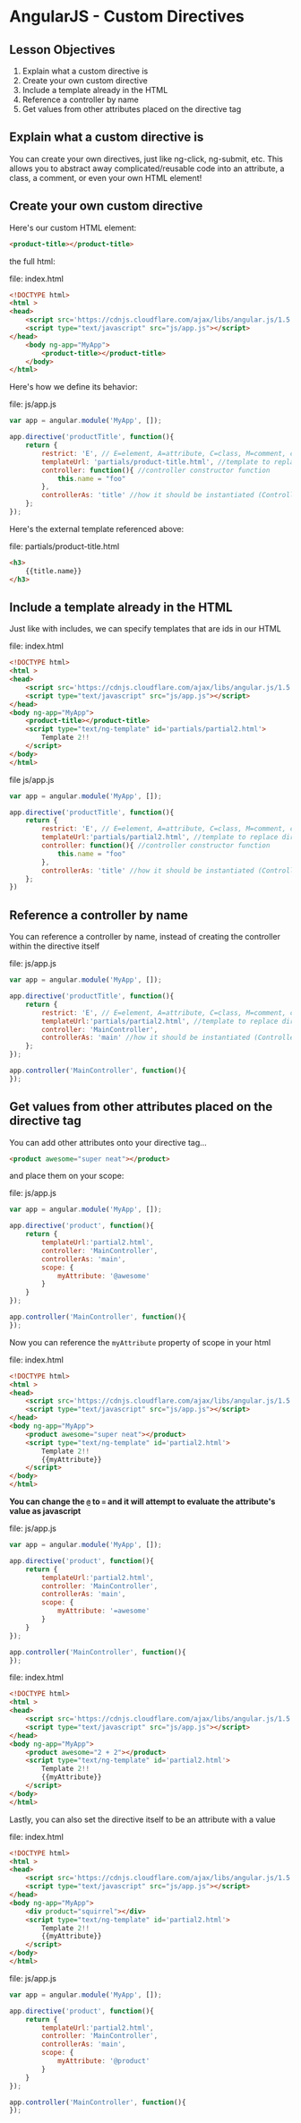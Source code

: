 # AngularJS - Custom Directives

## Lesson Objectives

1. Explain what a custom directive is
1. Create your own custom directive
1. Include a template already in the HTML
1. Reference a controller by name
1. Get values from other attributes placed on the directive tag

## Explain what a custom directive is

You can create your own directives, just like ng-click, ng-submit, etc.  This allows you to abstract away complicated/reusable code into an attribute, a class, a comment, or even your own HTML element!

## Create your own custom directive

Here's our custom HTML element:

```html
<product-title></product-title>
```

the full html:

file: index.html
```html
<!DOCTYPE html>
<html >
<head>
	<script src='https://cdnjs.cloudflare.com/ajax/libs/angular.js/1.5.8/angular.min.js'></script>
	<script type="text/javascript" src="js/app.js"></script>
</head>
	<body ng-app="MyApp">
		<product-title></product-title>
	</body>
</html>
```

Here's how we define its behavior:

file: js/app.js
```javascript
var app = angular.module('MyApp', []);

app.directive('productTitle', function(){
	return {
		restrict: 'E', // E=element, A=attribute, C=class, M=comment, can be combined
		templateUrl: 'partials/product-title.html', //template to replace directive element
		controller: function(){ //controller constructor function
			this.name = "foo"
		},
		controllerAs: 'title' //how it should be instantiated (Controller as title)
	};
});
```

Here's the external template referenced above:

file: partials/product-title.html
```html
<h3>
	{{title.name}}
</h3>
```

## Include a template already in the HTML

Just like with includes, we can specify templates that are ids in our HTML

file: index.html
```html
<!DOCTYPE html>
<html >
<head>
	<script src='https://cdnjs.cloudflare.com/ajax/libs/angular.js/1.5.8/angular.min.js'></script>
	<script type="text/javascript" src="js/app.js"></script>
</head>
<body ng-app="MyApp">
	<product-title></product-title>
	<script type="text/ng-template" id='partials/partial2.html'>
		Template 2!!
	</script>
</body>
</html>
```

file js/app.js
```javascript
var app = angular.module('MyApp', []);

app.directive('productTitle', function(){
	return {
		restrict: 'E', // E=element, A=attribute, C=class, M=comment, can be combined
		templateUrl:'partials/partial2.html', //template to replace directive element
		controller: function(){ //controller constructor function
			this.name = "foo"
		},
		controllerAs: 'title' //how it should be instantiated (Controller as title)
	};
})
```

## Reference a controller by name

You can reference a controller by name, instead of creating the controller within the directive itself

file: js/app.js
```javascript
var app = angular.module('MyApp', []);

app.directive('productTitle', function(){
	return {
		restrict: 'E', // E=element, A=attribute, C=class, M=comment, can be combined
		templateUrl:'partials/partial2.html', //template to replace directive element
		controller: 'MainController',
		controllerAs: 'main' //how it should be instantiated (Controller as title)
	};
});

app.controller('MainController', function(){
});
```

## Get values from other attributes placed on the directive tag

You can add other attributes onto your directive tag...

```html
<product awesome="super neat"></product>
```

and place them on your scope:

file: js/app.js
```javascript
var app = angular.module('MyApp', []);

app.directive('product', function(){
	return {
		templateUrl:'partial2.html',
		controller: 'MainController',
		controllerAs: 'main',
		scope: {
			myAttribute: '@awesome'
		}
	}
});

app.controller('MainController', function(){
});
```

Now you can reference the `myAttribute` property of scope in your html

file: index.html
```html
<!DOCTYPE html>
<html >
<head>
	<script src='https://cdnjs.cloudflare.com/ajax/libs/angular.js/1.5.8/angular.min.js'></script>
	<script type="text/javascript" src="js/app.js"></script>
</head>
<body ng-app="MyApp">
	<product awesome="super neat"></product>
	<script type="text/ng-template" id='partial2.html'>
		Template 2!!
		{{myAttribute}}
	</script>
</body>
</html>
```

**You can change the `@` to `=` and it will attempt to evaluate the attribute's value as javascript**

file: js/app.js
```javascript
var app = angular.module('MyApp', []);

app.directive('product', function(){
	return {
		templateUrl:'partial2.html',
		controller: 'MainController',
		controllerAs: 'main',
		scope: {
			myAttribute: '=awesome'
		}
	}
});

app.controller('MainController', function(){
});
```

file: index.html
```html
<!DOCTYPE html>
<html >
<head>
	<script src='https://cdnjs.cloudflare.com/ajax/libs/angular.js/1.5.8/angular.min.js'></script>
	<script type="text/javascript" src="js/app.js"></script>
</head>
<body ng-app="MyApp">
	<product awesome="2 + 2"></product>
	<script type="text/ng-template" id='partial2.html'>
		Template 2!!
		{{myAttribute}}
	</script>
</body>
</html>
```

Lastly, you can also set the directive itself to be an attribute with a value

file: index.html
```html
<!DOCTYPE html>
<html >
<head>
	<script src='https://cdnjs.cloudflare.com/ajax/libs/angular.js/1.5.8/angular.min.js'></script>
	<script type="text/javascript" src="js/app.js"></script>
</head>
<body ng-app="MyApp">
	<div product="squirrel"></div>
	<script type="text/ng-template" id='partial2.html'>
		Template 2!!
		{{myAttribute}}
	</script>
</body>
</html>
```

file: js/app.js
```javascript
var app = angular.module('MyApp', []);

app.directive('product', function(){
	return {
		templateUrl:'partial2.html',
		controller: 'MainController',
		controllerAs: 'main',
		scope: {
			myAttribute: '@product'
		}
	}
});

app.controller('MainController', function(){
});
```
